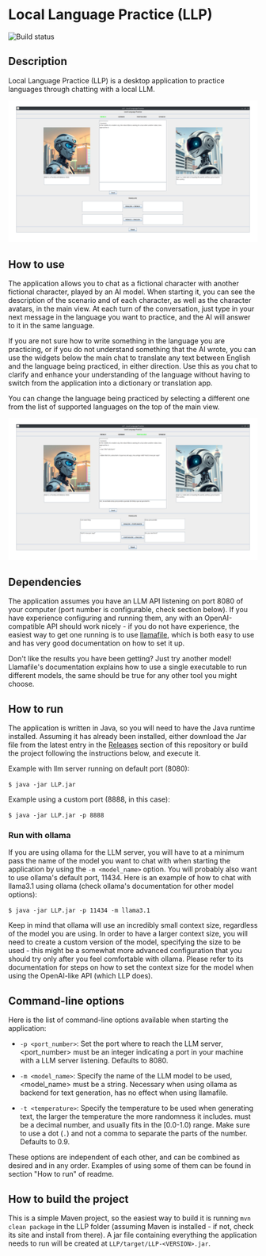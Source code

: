 # Local Language Practice (LLP)

![Build status](https://github.com/ceccon-t/LLP/actions/workflows/main-workflow.yml/badge.svg "Build status")

## Description

Local Language Practice (LLP) is a desktop application to practice languages through chatting with a local LLM.

![Start of a practice session](https://raw.githubusercontent.com/ceccon-t/LLP/main/images/LLP_v1-0-0_sc0.png "Start of a practice session")

## How to use

The application allows you to chat as a fictional character with another fictional character, played by an AI model. When starting it, you can see the description of the scenario and of each character, as well as the character avatars, in the main view. At each turn of the conversation, just type in your next message in the language you want to practice, and the AI will answer to it in the same language.

If you are not sure how to write something in the language you are practicing, or if you do not understand something that the AI wrote, you can use the widgets below the main chat to translate any text between English and the language being practiced, in either direction. Use this as you chat to clarify and enhance your understanding of the language without having to switch from the application into a dictionary or translation app.

You can change the language being practiced by selecting a different one from the list of supported languages on the top of the main view.

![Conversation in progress practicing Portuguese](https://raw.githubusercontent.com/ceccon-t/LLP/main/images/LLP_v1-0-0_sc1.png "Conversation in progress practicing Portuguese")


## Dependencies

The application assumes you have an LLM API listening on port 8080 of your computer (port number is configurable, check section below). If you have experience configuring and running them, any with an OpenAI-compatible API should work nicely - if you do not have experience, the easiest way to get one running is to use [llamafile](https://github.com/mozilla-Ocho/llamafile), which is both easy to use and has very good documentation on how to set it up.

Don't like the results you have been getting? Just try another model! Llamafile's documentation explains how to use a single executable to run different models, the same should be true for any other tool you might choose.

## How to run

The application is written in Java, so you will need to have the Java runtime installed. Assuming it has already been installed, either download the Jar file from the latest entry in the [Releases](https://github.com/ceccon-t/LLP/releases) section of this repository or build the project following the instructions below, and execute it.

Example with llm server running on default port (8080):

`$ java -jar LLP.jar`

Example using a custom port (8888, in this case):

`$ java -jar LLP.jar -p 8888`

### Run with ollama

If you are using ollama for the LLM server, you will have to at a minimum pass the name of the model you want to chat with when starting the application by using the `-m <model_name>` option. You will probably also want to use ollama's default port, 11434. Here is an example of how to chat with llama3.1 using ollama (check ollama's documentation for other model options):

`$ java -jar LLP.jar -p 11434 -m llama3.1`

Keep in mind that ollama will use an incredibly small context size, regardless of the model you are using. In order to have a larger context size, you will need to create a custom version of the model, specifying the size to be used - this might be a somewhat more advanced configuration that you should try only after you feel comfortable with ollama. Please refer to its documentation for steps on how to set the context size for the model when using the OpenAI-like API (which LLP does).

## Command-line options

Here is the list of command-line options available when starting the application:

- `-p <port_number>`: Set the port where to reach the LLM server, <port_number> must be an integer indicating a port in your machine with a LLM server listening. Defaults to 8080.

- `-m <model_name>`: Specify the name of the LLM model to be used, <model_name> must be a string. Necessary when using ollama as backend for text generation, has no effect when using llamafile.

- `-t <temperature>`: Specify the temperature to be used when generating text, the larger the temperature the more randomness it includes. <temperature> must be a decimal number, and usually fits in the [0.0-1.0) range. Make sure to use a dot (`.`) and not a comma to separate the parts of the number. Defaults to 0.9.

These options are independent of each other, and can be combined as desired and in any order. Examples of using some of them can be found in section "How to run" of readme.

## How to build the project

This is a simple Maven project, so the easiest way to build it is running `mvn clean package` in the LLP folder (assuming Maven is installed - if not, check its site and install from there). A jar file containing everything the application needs to run will be created at `LLP/target/LLP-<VERSION>.jar`.

